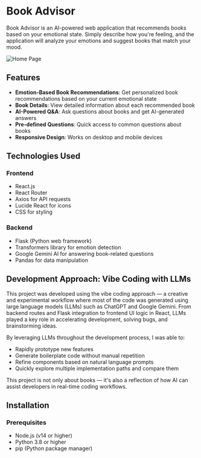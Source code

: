 # Book Advisor

Book Advisor is an AI-powered web application that recommends books based on your emotional state. Simply describe how you're feeling, and the application will analyze your emotions and suggest books that match your mood.

![Home Page](images/home-page.png)

## Features

- **Emotion-Based Book Recommendations**: Get personalized book recommendations based on your current emotional state
- **Book Details**: View detailed information about each recommended book
- **AI-Powered Q&A**: Ask questions about books and get AI-generated answers
- **Pre-defined Questions**: Quick access to common questions about books
- **Responsive Design**: Works on desktop and mobile devices

## Technologies Used

### Frontend

- React.js
- React Router
- Axios for API requests
- Lucide React for icons
- CSS for styling

### Backend

- Flask (Python web framework)
- Transformers library for emotion detection
- Google Gemini AI for answering book-related questions
- Pandas for data manipulation

## Development Approach: Vibe Coding with LLMs

This project was developed using the vibe coding approach — a creative and experimental workflow where most of the code was generated using large language models (LLMs) such as ChatGPT and Google Gemini. From backend routes and Flask integration to frontend UI logic in React, LLMs played a key role in accelerating development, solving bugs, and brainstorming ideas.

By leveraging LLMs throughout the development process, I was able to:

- Rapidly prototype new features
- Generate boilerplate code without manual repetition
- Refine components based on natural language prompts
- Quickly explore multiple implementation paths and compare them

This project is not only about books — it's also a reflection of how AI can assist developers in real-time coding workflows.

## Installation

### Prerequisites

- Node.js (v14 or higher)
- Python 3.8 or higher
- pip (Python package manager)
